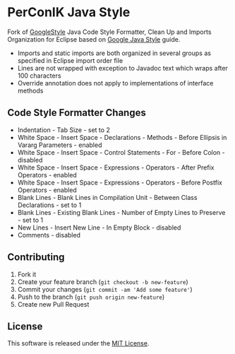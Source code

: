 # PerConIK Java Style 

Fork of [GoogleStyle](https://code.google.com/p/google-styleguide/source/browse/trunk/eclipse-java-google-style.xml)
Java Code Style Formatter, Clean Up and Imports Organization for Eclipse based on [Google Java Style](http://google-styleguide.googlecode.com/svn/trunk/javaguide.html)
guide.

- Imports and static imports are both organized in several groups as specified in Eclipse import order file
- Lines are not wrapped with exception to Javadoc text which wraps after 100 characters 
- Override annotation does not apply to implementations of interface methods

## Code Style Formatter Changes

- Indentation - Tab Size - set to 2
- White Space - Insert Space - Declarations - Methods - Before Ellipsis in Vararg Parameters - enabled
- White Space - Insert Space - Control Statements - For - Before Colon - disabled
- White Space - Insert Space - Expressions - Operators - After Prefix Operators  - enabled
- White Space - Insert Space - Expressions - Operators - Before Postfix Operators  - enabled
- Blank Lines - Blank Lines in Compilation Unit - Between Class Declarations - set to 1
- Blank Lines - Existing Blank Lines - Number of Empty Lines to Preserve - set to 1
- New Lines - Insert New Line - In Empty Block - disabled
- Comments - disabled

## Contributing

1. Fork it
2. Create your feature branch (`git checkout -b new-feature`)
3. Commit your changes (`git commit -am 'Add some feature'`)
4. Push to the branch (`git push origin new-feature`)
5. Create new Pull Request

## License

This software is released under the [MIT License](LICENSE.md).

